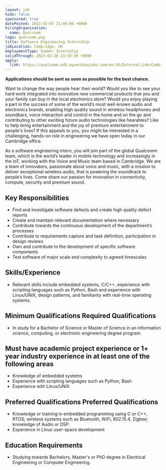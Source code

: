 ```yaml
---
layout: job
hide: false
sponsored: true
datePosted: 2023-02-07 21:00:00 +0000
hiringOrganization:
  name: Qualcomm
logo: qualcomm.png
title: Software Engineering Internship
jobLocation: Cambridge, UK
employmentType: Summer Internship
validThrough: 2023-02-28 23:59:59 +0000
apply:
  link: https://qualcomm.wd5.myworkdayjobs.com/en-US/External/job/Cambridge-GBR/Internship---Software-Engineering--Cambridge_3049279
---
```


**Applications should be sent as soon as possible for the best chance.**

Want to change the way people hear their world? Would you like to see your hard work integrated into innovative new commercial products that you and your family can buy in the local electronics store? Would you enjoy playing a part in the success of some of the world’s most well-known audio and electronics brands, enabling high quality sound in wireless headphones and soundbars, voice interaction and control in the home and on the go and contributing to other exciting future audio technologies like hearables? Like to help bring entertainment and the joy of premium entertainment to people's lives? If this appeals to you, you might be interested in a challenging, hands-on role in engineering we have open today in our Cambridge office.

As a software engineering intern, you will join part of the global Qualcomm team, which is the world’s leader in mobile technology and increasingly in the IoT, working with the Voice and Music team based in Cambridge. We are a team of innovators, passionate about voice and music, with a mission to deliver exceptional wireless audio, that is powering the soundtrack to people’s lives. Come share our passion for innovation in connectivity, compute, security and premium sound.

## Key Responsibilities

- Find and investigate software defects and create high quality defect reports
- Create and maintain relevant documentation where necessary
- Contribute towards the continuous development of the department’s processes
- Contribute to requirements capture and task definition, participation in design reviews
- Own and contribute to the development of specific software components
- Test software of major scale and complexity to agreed timescales

## Skills/Experience

- Relevant skills include embedded systems, C/C++, experience with scripting languages such as Python, Bash and experience with Linux/UNIX, design patterns, and familiarity with real-time operating systems.

## Minimum Qualifications Required Qualifications

- In study for a Bachelor of Science or Master of Science in an information science, computing, or electronic engineering degree program.

## Must have academic project experience or 1+ year industry experience in at least one of the following areas

- Knowledge of embedded systems
- Experience with scripting languages such as Python, Bash
- Experience with Linux/UNIX

## Preferred Qualifications Preferred Qualifications

- Knowledge or training in embedded programming using C or C++, RTOS; wireless systems such as Bluetooth, WiFi, 802.15.4, Zigbee; knowledge of Audio or DSP.
- Experience in Linux user-space development

## Education Requirements

- Studying towards Bachelors, Master's or PhD degree in Electrical Engineering or Computer Engineering.
